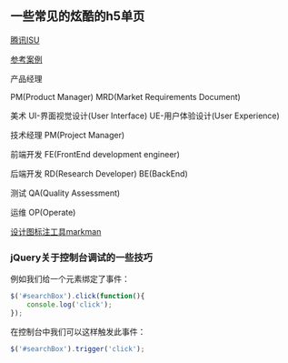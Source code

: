 ## 一些常见的炫酷的h5单页

[腾讯ISU](http://isux.tencent.com/great-mobile-h5-pages.html)

[参考案例](http://ue.baidu.com/2014/)

产品经理

PM(Product Manager)
MRD(Market Requirements Document)

美术
UI-界面视觉设计(User Interface)
UE-用户体验设计(User Experience)

技术经理
PM(Project Manager)

前端开发
FE(FrontEnd development engineer)

后端开发
RD(Research Developer)
BE(BackEnd)

测试
QA(Quality Assessment)

运维
OP(Operate)

[设计图标注工具markman](http://www.getmarkman.com/)

### jQuery关于控制台调试的一些技巧

例如我们给一个元素绑定了事件：

```js
$('#searchBox').click(function(){
    console.log('click');
});
```

在控制台中我们可以这样触发此事件：

```js
$('#searchBox').trigger('click');
```
